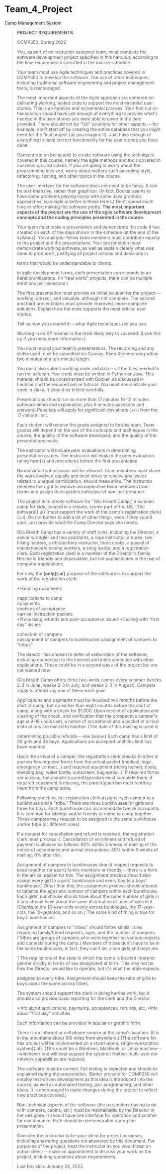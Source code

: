 # Team_4_Project
Camp Management System
> **PROJECT REQUIREMENTS**
>
> COMP350, Spring 2022
>
> You, as part of an instructor-assigned team, must complete the
> software development project specified in this handout, according to
> the time requirements specified in the course schedule.
>
> Your team must use Agile techniques and practices covered in COMP350
> to develop the software. The use of other techniques, including
> traditional software engineering and project management tools, is
> discouraged.
>
> The most important aspects of the Agile approach are centered on
> delivering working, tested code to support the most essential user
> stories. This is an iterative and incremental process. Your first cut
> on the solution should have just enough of everything to provide
> what's needed in the user stories you were able to cover in the time
> provided. There should not be "full" solutions for other aspects---for
> example, don't start off by creating the entire database that you
> might need for the final project (as you imagine it). Just have enough
> of everything to have correct functionality for the user stories you
> have done.
>
> Concentrate on being able to create software using the techniques
> covered in this course, namely the agile methods and tools covered in
> our readings and videos. If you are going to worry about the\
> programming involved, worry about matters such as coding style,
> refactoring, testing, and other topics in the course.
>
> The user interface for the software does not need to be fancy. It can
> be text-intensive, rather than graphical. (In fact, Docker seems to
> have some problems playing nicely with some Java graphics approaches,
> so simple is better in these terms.) Don't spend much time or effort
> making the software pretty. **The most important aspects of the
> project are the use of the agile software development concepts and the
> coding principles presented in the course.**
>
> Your team must make a presentation and demonstrate the code it has
> created on each of the days shown in the schedule (at the end of the
> syllabus). You and your fellow team members must contribute equally to
> the project and the presentations. Your presentation must demonstrate
> working software, as well as explain clearly what was done to produce
> it, justifying all project actions and decisions in
>
> terms that would be understandable to clients.
>
> In agile development terms, each presentation corresponds to an
> iteration/milestone. (In "real world" projects, there can be multiple
> iterations per milestone.)
>
> The first presentation must provide an initial solution for the
> project---working, correct, and valuable, although not complete. The
> second and third presentations must provide improved, more-complete\
> solutions. Explain how the code supports the most critical user
> stories.
>
> Tell us how you created it---what Agile techniques did you use.
>
> Working in an XP manner is the most likely way to succeed. (Look this
> up if you need more information.)
>
> You must record your team's presentations. The recording and any
> slides used must be submitted via Canvas. Keep the recording within
> two minutes of a ten-minute length.
>
> You must also submit working code and data---all the files needed to
> run the solution. Your code must be written in Python or Java. This
> material should be containerized with Docker, as discussed in Loubser
> and the required online tutorial. You must demonstrate your code in
> class. It should be tested carefully.
>
> Presentations should run no more than 17 minutes (8-12 minutes
> software demo and explanation, plus 5 minutes questions and\
> answers).Penalties will apply for significant deviations (+/-) from
> the 17-minute limit.
>
> Each student will receive the grade assigned to her/his team. Team
> grades will depend on the use of the concepts and techniques in the
> course, the quality of the software developed, and the quality of the
> presentations made.
>
> The instructor will include peer evaluations in determining
> presentation grades. The instructor will explain the peer evaluation
> rating form(s) and procedures before the first presentation.
>
> No individual submissions will be allowed. Team members must share the
> work involved equally and must strive to resolve any issues related to
> unequal participation, should these arise. The instructor reserves the
> right to remove uncooperative team members from teams and assign them
> grades indicative of non-performance.
>
> The project is to create software for "Gila Breath Camp," a summer
> camp for kids, located in a remote, scenic part of the US. [The
> software]{.ul} [must support the work of the camp's registration
> clerk]{.ul}. Do not bother to add a lot of other things, even if they
> sound cool. Just provide what the Camp Director says she needs.
>
> Gila Breath Camp has a variety of staff roles, including the Director,
> a senior wrangler and two assistants, a rope instructor, a nurse, two
> hiking leaders, a rifle/archery instructor, three cooks, a passel of
> maintenance/cleaning workers, a song leader, and a registration clerk.
> Each registration clerk is a member of the Director's family. He/she
> is friendly and dependable, but not sophisticated in the use of
> computer applications.
>
> For now, the **[only]{.ul}** purpose of the software is to support the
> work of the registration clerk:
>
> •Handling documents
>
> oapplications to camp\
> opayments\
> onotices of acceptance\
> oarrival instruction packets\
> •Processing refunds and post-acceptance issues 
> •Dealing with "first day" issues
>
> ocheck-in of campers\
> oassignment of campers to bunkhouses oassignment of campers to
> "tribes"
>
> The director has chosen to defer all elaboration of the software,
> including connection to the Internet and interconnection with other
> applications. These could be in a second wave of the project but are
> not wanted now.
>
> Gila Breath Camp offers three two-week camps every summer (weeks 2-3
> in June, weeks 2-3 in July, and weeks 2-3 in August). Campers apply to
> attend any one of these each year.
>
> Applications and payments must be received two months before the start
> of camp, but no earlier than eight months before the start of camp,
> along with a check for \$1,000. Upon receipt of application and\
> clearing of the check, and verification that the prospective camper's
> age is 9-18 (inclusive), a notice of acceptance and a packet of
> arrival instructions are mailed to him/her. (The date of this mailing
> is used in
>
> determining possible refunds---see below.) Each camp has a limit of 36
> girls and 36 boys. Applications are accepted until this limit has been
> reached.
>
> Upon the arrival of a camper, the registration clerk checks him/her in
> and verifies required forms from the arrival packet (medical, legal,\
> emergency contact...) and required equipment (riding helmet, boots,
> sleeping bag, water bottle, sunscreen, bug spray...). If required
> forms are missing, the camper's parent/guardian must complete them; if
> required equipment is missing, the parent/guardian must rent/buy them
> from the camp store.
>
> Following check-in, the registration clerk assigns each camper to a
> bunkhouse and a "tribe." There are three bunkhouses for girls and
> three for boys. Each bunkhouse can accommodate twelve occupants. It is
> common for siblings and/or friends to come to camp together. These
> campers may request to be assigned to the same bunkhouse and/or tribe
> (or different ones).
>
> If a request for cancellation and refund is received, the registration
> clerk must process it. Cancellation of enrollment and refund of
> payment is allowed as follows: 90% within 3 weeks of mailing of the
> notice of acceptance and arrival instructions; 45% within 6 weeks of
> mailing; 0% after this.
>
> Assignment of campers to bunkhouses should respect requests to keep
> together (or apart) family members or friends---there is a form in the
> arrival packet for this. The assignment process should also assign
> every girl to a girls' bunkhouse and every boy to a boys' bunkhouse.1
> Other than this, the assignment process should attempt to balance the
> ages and number of campers within each bunkhouse. Each girls'
> bunkhouse should have about the same number of girls in it and should
> have about the same distribution of ages of girls in it. (Distribute
> the 18-year-olds evenly across bunkhouse, the 17-year-olds, the
> 16-yearolds, and so on.) The same kind of thing is true for boys'
> bunkhouses.
>
> Assignment of campers to "tribes" should follow similar rules\
> regarding family/friend requests, ages, and the number of campers.
> (Tribes are groups of campers who work together on various projects
> and contests during the camp.) Members of tribes don't have to be in
> the same bunkhouses; in fact, they can't be, since girls and boys are
>
> 1 The regulations of the state in which the camp is located interpret
> gender strictly in terms of sex designated at birth. This may not be
> how the Director would like to operate, but it's what the state
> expects.
>
> assigned to every tribe. Assignment should keep the ratio of girls to
> boys about the same across tribes.
>
> The system should support the clerk in doing her/his work, but it
> should also provide basic reporting for the clerk and the Director:
>
> •Info about applications, payments, acceptances, refunds, etc. 
> •Info about "first day" activities
>
> Such information can be provided in tabular or graphic form.
>
> There is no Internet or cell phone service at the camp's location. (It
> is in the mountains about 100 miles from anywhere.) [The software for
> this project will be implemented on a stand-alone, single-workstation
> system]{.ul}. (This could be a Windows, MacBook, or Linux
> machine---whichever one will best support the system.) Neither
> multi-user nor network capabilities are required.
>
> The software must be correct. Full testing is expected and should be
> explained during the presentation. (Better projects for COMP350 will
> employ test-driven development as this idea is introduced into the
> course, as well as automated testing, pair programming, and other
> ideas. It is encouraged to make changes during the project to reflect
> new practices covered.)
>
> Non-technical aspects of the software (the parameters having to do
> with campers, cabins, etc.) must be maintainable by the Director or
> her designee. It should have one interface for operation and another
> for maintenance. Both should be demonstrated during the\
> presentation.
>
> Consider the instructor to be your client for project purposes,
> including answering questions not answered by this document. For
> purposes of the project, treat the instructor as you would treat an
> actual client--- make an appointment to discuss your work on the
> project, including questions about requirements.
>
> Last Revision: January 24, 2022
